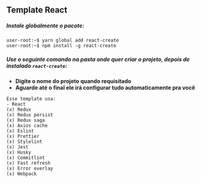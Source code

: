 ## Template React



##### Instale globalmente o pacote:

```console
user-root:~$ yarn global add react-create
user-root:~$ npm install -g react-create
```

##### Use o seguinte comando na pasta onde quer criar o projeto, depois de instalado `react-create`:
- **Digite o nome do projeto quando requisitado**
- **Aguarde até o final ele irá configurar tudo automaticamente pra você**

```console
Esse template usa:
- React
(x) Redux
(x) Redux persist
(x) Redux saga
(x) Axios cache
(x) Eslint
(x) Prettier
(x) Stylelint
(x) Jest
(x) Husky
(x) Commitlint
(x) Fast refresh
(x) Error overlay
(x) Webpack
```
 